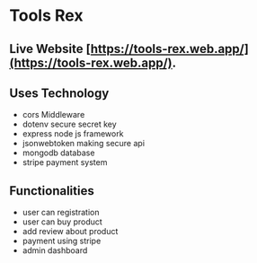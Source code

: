 # Tools Rex

## Live Website [https://tools-rex.web.app/](https://tools-rex.web.app/).

## Uses Technology
- cors Middleware
- dotenv secure secret key
- express node js framework
- jsonwebtoken making secure api
- mongodb database
- stripe payment system

## Functionalities
- user can registration
- user can buy product
- add review about product
- payment using stripe 
- admin dashboard 

